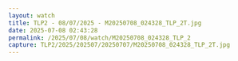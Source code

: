 ```yaml
---
layout: watch
title: TLP2 - 08/07/2025 - M20250708_024328_TLP_2T.jpg
date: 2025-07-08 02:43:28
permalink: /2025/07/08/watch/M20250708_024328_TLP_2
capture: TLP2/2025/202507/20250707/M20250708_024328_TLP_2T.jpg
---
```

